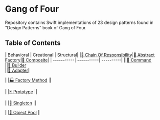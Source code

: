 # Gang of Four

Repository contains Swift implementations of 23 design patterns found in "Design Patterns" book of Gang of Four.

## Table of Contents
 
| Behavioral | Creational | Structural|
|[🐝 Chain Of Responsibility](/Behavioral/ChainOfResponsibility/ChainOfResponsibility)|[🌰 Abstract Factory](/Creational/AbstractFactory/AbstractFactory)|[🌿 Composite](/Structural/Composite/Composite)|
| -----------| -----------| ----------|
||[👫 Command](/Behavioral/Command/Command)                      
||[👷 Builder](/Creational/Builder/Builder)                         
||[🔌 Adapter](/Structural/Adapter/Adapter)|


|
|[🏭 Factory Method](/Creational/FactoryMethod/FactoryMethod)
||

|
|[🃏 Prototype](/Creational/Prototype/Prototype)
||

|
|[💍 Singleton](/Creational/Singleton/Singleton)
||

|
|[🎱 Object Pool](/Creational/ObjectPool/ObjectPool)
||

